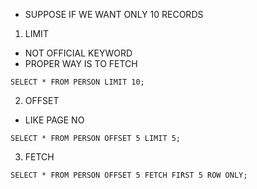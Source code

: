 

- SUPPOSE IF WE WANT ONLY 10 RECORDS 

1. LIMIT
-  NOT OFFICIAL KEYWORD 
- PROPER WAY IS TO FETCH

```
SELECT * FROM PERSON LIMIT 10;
```

2. OFFSET
- LIKE PAGE NO

```
SELECT * FROM PERSON OFFSET 5 LIMIT 5;
```

3. FETCH

```
SELECT * FROM PERSON OFFSET 5 FETCH FIRST 5 ROW ONLY;
```

